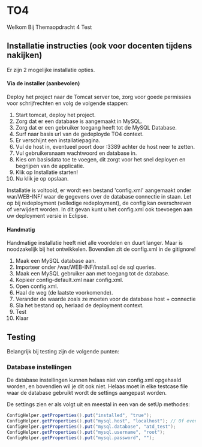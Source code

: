 # TO4

Welkom Bij Themaopdracht 4
Test

## Installatie instructies (ook voor docenten tijdens nakijken)

Er zijn 2 mogelijke installatie opties.

#### Via de installer (aanbevolen)

Deploy het project naar de Tomcat server toe, zorg voor goede permissies voor schrijfrechten en volg de volgende stappen:

1. Start tomcat, deploy het project.
2. Zorg dat er een database is aangemaakt in MySQL.
3. Zorg dat er een gebruiker toegang heeft tot de MySQL Database.
4. Surf naar basis url van de gedeployde TO4 context.
5. Er verschijnt een installatiepagina.
6. Vul de host in, eventueel poort door :3389 achter de host neer te zetten.
7. Vul gebruikersnaam wachtwoord en database in.
8. Kies om basisdata toe te voegen, dit zorgt voor het snel deployen en begrijpen van de applicatie.
9. Klik op Installatie starten!
10. Nu klik je op opslaan.

Installatie is voltooid, er wordt een bestand 'config.xml' aangemaakt onder war/WEB-INF/ waar de gegevens over de database connectie in staan.
Let op bij redeployment (volledige redeployment), de config kan overschreven of verwijdert worden. In dit gevan kunt u het config.xml ook toevoegen aan uw deployment versie in Eclipse.



#### Handmatig

Handmatige installatie heeft niet alle voordelen en duurt langer.
Maar is noodzakelijk bij het ontwikkelen. Bovendien zit de config.xml in de gitignore!

1. Maak een MySQL database aan.
2. Importeer onder /war/WEB-INF/install.sql de sql queries.
3. Maak een MySQL gebruiker aan met toegang tot de database.
4. Kopieer config-default.xml naar config.xml.
5. Open config.xml.
6. Haal de <!-- en --> weg (de laatste voorkomende).
7. Verander de waarde zoals ze moeten voor de database host + connectie
8. Sla het bestand op, herlaad de deployment context.
9. Test
10. Klaar


## Testing
Belangrijk bij testing zijn de volgende punten:

### Database instellingen
De database instellingen kunnen helaas niet van config.xml opgehaald worden, en bovendien wil je dit ook niet.
Helaas moet in elke testcase file waar de database gebruikt wordt de settings aangepast worden.

De settings zien er als volgt uit en meestal in een van de setUp methodes: 

```java
ConfigHelper.getProperties().put("installed", "true");
ConfigHelper.getProperties().put("mysql.host", "localhost"); // Of eventueel met poort (:poort)
ConfigHelper.getProperties().put("mysql.database", "atd_test");
ConfigHelper.getProperties().put("mysql.username", "root");
ConfigHelper.getProperties().put("mysql.password", "");
```

